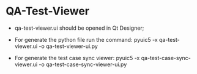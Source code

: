 # QA-Test-Viewer

- qa-test-viewer.ui should be opened in Qt Designer;

- For generate the python file run the command:
pyuic5 -x qa-test-viewer.ui -o qa-test-viewer-ui.py

- For generate the test case sync viewer: 
pyuic5 -x qa-test-case-sync-viewer.ui -o qa-test-case-sync-viewer-ui.py
